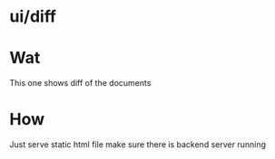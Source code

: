 # ui/diff

# Wat
This one shows diff of the documents

# How
Just serve static html file
make sure there is backend server running
